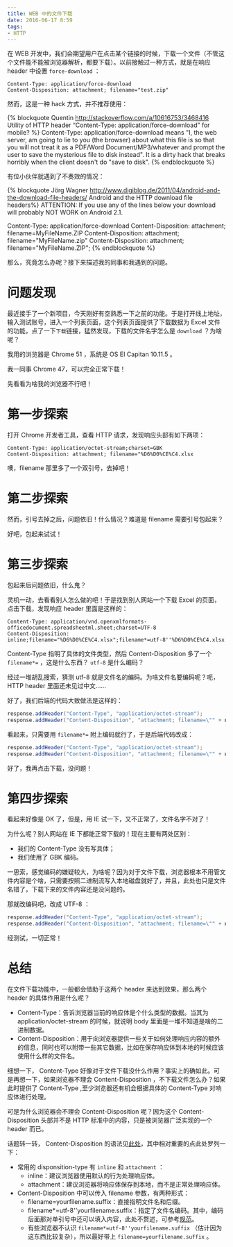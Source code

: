 ```yaml
---
title: WEB 中的文件下载
date: 2016-06-17 8:59
tags:
- HTTP
---
```


在 WEB 开发中，我们会期望用户在点击某个链接的时候，下载一个文件（不管这个文件能不能被浏览器解析，都要下载）。以前接触过一种方式，就是在响应 header 中设置 `force-download` ：

```
Content-Type: application/force-download
Content-Disposition: attachment; filename="test.zip"
```

然而，这是一种 hack 方式，并不推荐使用：
<!-- more -->

{% blockquote Quentin http://stackoverflow.com/a/10616753/3468416 Utility of HTTP header “Content-Type: application/force-download” for mobile? %}
Content-Type: application/force-download means "I, the web server, am going to lie to you (the browser) about what this file is so that you will not treat it as a PDF/Word Document/MP3/whatever and prompt the user to save the mysterious file to disk instead". It is a dirty hack that breaks horribly when the client doesn't do "save to disk".
{% endblockquote %}

有位小伙伴就遇到了不奏效的情况：

{% blockquote Jörg Wagner http://www.digiblog.de/2011/04/android-and-the-download-file-headers/ Android and the HTTP download file headers%}
ATTENTION:
If you use any of the lines below your download will probably NOT WORK on Android 2.1.
<br>

Content-Type: application/force-download
Content-Disposition: attachment; filename=MyFileName.ZIP
Content-Disposition: attachment; filename="MyFileName.zip"
Content-Disposition: attachment; filename="MyFileName.ZIP";
{% endblockquote %}

那么，究竟怎么办呢？接下来描述我的同事和我遇到的问题。

# 问题发现

最近接手了一个新项目，今天刚好有空熟悉一下之前的功能。于是打开线上地址，输入测试账号，进入一个列表页面，这个列表页面提供了下载数据为 Excel 文件的功能，点了一下`下载`链接，猛然发现，下载的文件名字怎么是 `download` ？为啥呢？

我用的浏览器是 Chrome 51 ，系统是 OS EI Capitan 10.11.5 。

我一同事 Chrome 47，可以完全正常下载！

先看看为啥我的浏览器不行吧！

# 第一步探索

打开 Chrome 开发者工具，查看 HTTP 请求，发现响应头部有如下两项：

```
Content-Type: application/octet-stream;charset=GBK
Content-Disposition: attachment; filename="%D6%D0%CE%C4.xlsx
```

噢，filename 那里多了一个双引号，去掉吧！

# 第二步探索

然而，引号去掉之后，问题依旧！什么情况？难道是 filename 需要引号包起来？

好吧，包起来试试！

# 第三步探索

包起来后问题依旧，什么鬼？

灵机一动，去看看别人怎么做的吧！于是找到别人网站一个下载 Excel 的页面，点击下载，发现响应 header 里面是这样的：

```
Content-Type: application/vnd.openxmlformats-officedocument.spreadsheetml.sheet;charset=UTF-8
Content-Disposition: inline;filename="%D6%D0%CE%C4.xlsx";filename*=utf-8''%D6%D0%CE%C4.xlsx
```

Content-Type 指明了具体的文件类型，然后 Content-Disposition 多了一个 `filename*=` ，这是什么东西？ `utf-8` 是什么编码？

经过一堆胡乱搜索，猜测 utf-8 就是文件名的编码。为啥文件名要编码呢？呃，HTTP header 里面还未见过中文……

好了，我们后端的代码大致做法是这样的：

```java
response.addHeader("Content-Type", "application/octet-stream");
response.addHeader("Content-Disposition", "attachment; filename=\"" + new String(fileName.getBytes("GBK"), "ISO-8859-1") + "\".xlsx");
```

看起来，只需要用 `filename*=` 附上编码就行了，于是后端代码改成：

```java
response.addHeader("Content-Type", "application/octet-stream");
response.addHeader("Content-Disposition", "attachment; filename=\"" + new String(fileName.getBytes("GBK"), "ISO-8859-1") + "\".xlsx;filename*=GBK''" + new String(fileName.getBytes("GBK"), "ISO-8859-1"));
```

好了，我再点击下载，没问题！

# 第四步探索

看起来好像是 OK 了，但是，用 IE 试一下，又不正常了，文件名字不对了！

为什么呢？别人网站在 IE 下都能正常下载的！现在主要有两处区别：

- 我们的 Content-Type 没有写具体；
- 我们使用了 GBK 编码。

一思索，感觉编码的嫌疑较大，为啥呢？因为对于文件下载，浏览器根本不用管文件内容是个啥，只需要按照二进制流写入本地磁盘就好了，并且，此处也只是文件名错了，下载下来的文件内容还是没问题的。

那就改编码吧，改成 UTF-8 ：

```java
response.addHeader("Content-Type", "application/octet-stream");
response.addHeader("Content-Disposition", "attachment; filename=\"" + new String(fileName.getBytes("UTF-8"), "ISO-8859-1") + "\".xlsx;filename*=UTF-8''" + new String(fileName.getBytes("UTF-8"), "ISO-8859-1"));
```

经测试，一切正常！

# 总结

在文件下载功能中，一般都会借助于这两个 header 来达到效果，那么两个 header 的具体作用是什么呢？

- Content-Type：告诉浏览器当前的响应体是个什么类型的数据。当其为 application/octet-stream 的时候，就说明 body 里面是一堆不知道是啥的二进制数据。
- Content-Disposition：用于向浏览器提供一些关于如何处理响应内容的额外的信息，同时也可以附带一些其它数据，比如在保存响应体到本地的时候应该使用什么样的文件名。

细想一下， Content-Type 好像对于文件下载没什么作用？事实上的确如此。可是再想一下，如果浏览器不理会 Content-Disposition ，不下载文件怎么办？如果此时提供了 Content-Type ,至少浏览器还有机会根据具体的 Content-Type 对响应体进行处理。

可是为什么浏览器会不理会 Content-Disposition 呢？因为这个 Content-Disposition 头部并不是 HTTP 标准中的内容，只是被浏览器广泛实现的一个 header 而已。

话题转一转， Content-Disposition 的语法见[此处](https://tools.ietf.org/html/rfc6266#section-4.1)，其中相对重要的点此处罗列一下：

- 常用的 disponsition-type 有 `inline` 和 `attachment` ：
    - inline：建议浏览器使用默认的行为处理响应体。
    - attachment：建议浏览器将响应体保存到本地，而不是正常处理响应体。
- Content-Disposition 中可以传入 filename 参数，有两种形式：
    - filename=yourfilename.suffix：直接指明文件名和后缀。
    - filename*=utf-8''yourfilename.suffix：指定了文件名编码。其中，编码后面那对单引号中还可以填入内容，此处不赘述，可参考[规范](https://tools.ietf.org/html/rfc6266)。
    - 有些浏览器不认识 `filename*=utf-8''yourfilename.suffix` （估计因为这东西比较复杂），所以最好带上 `filename=yourfilename.suffix` 。
